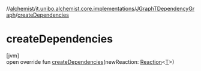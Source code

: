 //[alchemist](../../../index.md)/[it.unibo.alchemist.core.implementations](../index.md)/[JGraphTDependencyGraph](index.md)/[createDependencies](create-dependencies.md)

# createDependencies

[jvm]\
open override fun [createDependencies](create-dependencies.md)(newReaction: [Reaction](../../it.unibo.alchemist.model.interfaces/-reaction/index.md)<[T](index.md)>)
